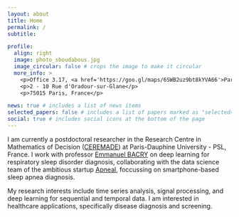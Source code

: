 ```yaml
---
layout: about
title: Home
permalink: /
subtitle: 

profile:
  align: right
  image: photo_sboudabous.jpg
  image_circular: false # crops the image to make it circular
  more_info: >
    <p>Office 3.17, <a href='https://goo.gl/maps/6SWB2uz9bt8kYVA66'>PariSanté Campus</a> </p>
    <p>2 - 10 Rue d'Oradour-sur-Glane</p>
    <p>75015 Paris, France</p>

news: true # includes a list of news items
selected_papers: false # includes a list of papers marked as "selected={true}"
social: true # includes social icons at the bottom of the page
---
```


I am currently a postdoctoral researcher in the Research Centre in Mathematics of Decision (<a href='https://www.ceremade.dauphine.fr'>CEREMADE</a>) at Paris-Dauphine University - PSL, France. I work with professor <a href='https://dauphine.psl.eu/en/research/resume-database/bacry-emmanuel'> Emmanuel BACRY</a> on deep learning for respiratory sleep disorder diagnosis, collaborating with the data science team of the ambitious startup <a href='http://apneal.ai/'>Apneal</a>, foccussing on smartphone-based sleep apnea diagnosis.

My research interests include time series analysis, signal processing, and deep learning for sequential and temporal data. I am interested in healthcare applications, specifically disease diagnosis and screening.
